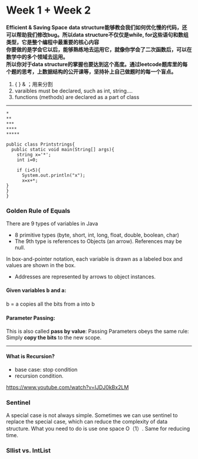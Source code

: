 # Week 1 + Week 2
**Efficient & Saving Space**
**data structure能够教会我们如何优化慢的代码，还可以帮助我们修改bug。所以data structure不仅仅是while, for这些语句和数组类型，它是整个编程中最重要的核心内容**  
**你要做的是学会它以后，能够熟练地去运用它，就像你学会了二次函数后，可以在数学中的多个领域去运用。**  
**所以你对于data structure的掌握也要达到这个高度。通过leetcode题库里的每个题的思考，上数据结构的公开课等，坚持补上自己做题时的每一个盲点。**
1. {  } & ；用来分割  
2. varaibles must be declared, such as int, string....  
3. functions (methods) are declared as a part of class

----------------------------------------------------------------
```
*  
**  
***  
****  
*****
```

```
public class Printstrings{
  public static void main(String[] args){
    string x='*';
    int i=0;

    if (i<5){
      System.out.println("x");
      x=x+*;
}
}
}
```
### Golden Rule of Equals
There are 9 types of variables in Java  
- 8 primitive types (byte, short, int, long, float, double, boolean, char)
- The 9th type is references to Objects (an arrow). References may be null.

In box-and-pointer notation, each variable is drawn as a labeled box and values are shown in the box.  
- Addresses are represented by arrows to object instances.

#### Given variables b and a:  
b = a copies all the bits from a into b 　　

#### Parameter Passing:  
This is also called **pass by value**:  Passing Parameters obeys the same rule: Simply **copy the bits** to the new scope.  


----------------------
#### What is Recursion?
- base case: stop condition
- recursion condition.

https://www.youtube.com/watch?v=IJDJ0kBx2LM

### Sentinel
A special case is not always simple. Sometimes we can use sentinel to replace the special case, which can reduce the complexity of data structure. What you need to do is use one space O（1）. Same for reducing time.

### Sllist vs. IntList
